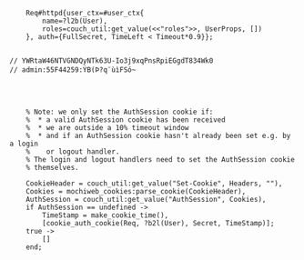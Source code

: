         Req#httpd{user_ctx=#user_ctx{
            name=?l2b(User),
            roles=couch_util:get_value(<<"roles">>, UserProps, [])
        }, auth={FullSecret, TimeLeft < Timeout*0.9}};
        
        
    // YWRtaW46NTVGNDQyNTk63U-Io3j9xqPnsRpiEGgdT834Wk0
    // admin:55F44259:ÝB(Þ?q¨ùìFSó~

        
        
        
        % Note: we only set the AuthSession cookie if:
        %  * a valid AuthSession cookie has been received
        %  * we are outside a 10% timeout window
        %  * and if an AuthSession cookie hasn't already been set e.g. by a login
        %    or logout handler.
        % The login and logout handlers need to set the AuthSession cookie
        % themselves.

        CookieHeader = couch_util:get_value("Set-Cookie", Headers, ""),
        Cookies = mochiweb_cookies:parse_cookie(CookieHeader),
        AuthSession = couch_util:get_value("AuthSession", Cookies),
        if AuthSession == undefined ->
            TimeStamp = make_cookie_time(),
            [cookie_auth_cookie(Req, ?b2l(User), Secret, TimeStamp)];
        true ->
            []
        end;